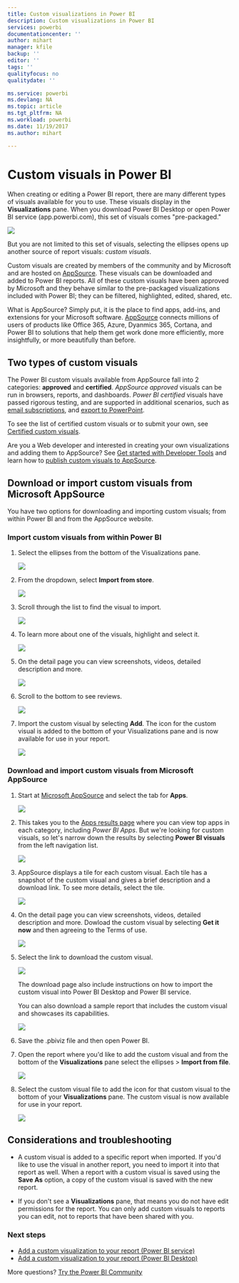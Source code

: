 ```yaml
---
title: Custom visualizations in Power BI
description: Custom visualizations in Power BI
services: powerbi
documentationcenter: ''
author: mihart
manager: kfile
backup: ''
editor: ''
tags: ''
qualityfocus: no
qualitydate: ''

ms.service: powerbi
ms.devlang: NA
ms.topic: article
ms.tgt_pltfrm: NA
ms.workload: powerbi
ms.date: 11/19/2017
ms.author: mihart

---
```

# Custom visuals in Power BI
When creating or editing a Power BI report, there are many different types of visuals available for you to use. These visuals display in the **Visualizations** pane. When you download Power BI Desktop or open Power BI service (app.powerbi.com), this set of visuals comes "pre-packaged." 

![](media/power-bi-custom-visuals/power-bi-visualizations.png)

But you are not limited to this set of visuals, selecting the ellipses opens up another source of report visuals: *custom visuals*.

Custom visuals are created by members of the community and by Microsoft and are hosted on [AppSource](https://appsource.microsoft.com/marketplace/apps?product=power-bi-visuals). These visuals can be downloaded and added to Power BI reports. All of these custom visuals have been approved by Microsoft and they behave similar to the pre-packaged visualizations included with Power BI; they can be filtered, highlighted, edited, shared, etc. 

What is AppSource? Simply put, it is the place to find apps, add-ins, and extensions for your Microsoft software. [AppSource](https://appsource.microsoft.com) connects millions of users of products like Office 365, Azure, Dyanmics 365, Cortana, and Power BI to solutions that help them get work done more efficiently, more insightfully, or more beautifully than before.

## Two types of custom visuals

The Power BI custom visuals available from AppSource fall into 2 categories: **approved** and **certified**. *AppSource approved* visuals can be run in browsers, reports, and dashboards.  *Power BI certified* visuals have passed rigorous testing, and are supported in additional scenarios, such as [email subscriptions](service-report-subscribe.md), and [export to PowerPoint](service-publish-to-powerpoint.md).

To see the list of certified custom visuals or to submit your own, see [Certified custom visuals](power-bi-custom-visuals-certified.md).

Are you a Web developer and interested in creating your own visualizations and adding them to AppSource?  See [Get started with Developer Tools](service-custom-visuals-getting-started-with-developer-tools.md) and learn how to [publish custom visuals to AppSource](https://appsource.microsoft.com/marketplace/apps?product=power-bi-visuals).

## Download or import custom visuals from Microsoft AppSource
You have two options for downloading and importing custom visuals; from within Power BI and from the AppSource website. 

###    Import custom visuals from within Power BI
1. Select the ellipses from the bottom of the Visualizations pane. 

    ![](media/power-bi-custom-visuals/power-bi-visualizations2.png)

2. From the dropdown, select **Import from store**.

    ![](media/power-bi-custom-visuals/power-bi-custom-visual-import.png)

3. Scroll through the list to find the visual to import. 

    ![](media/power-bi-custom-visuals/power-bi-import-visual.png)

4.  To learn more about one of the visuals, highlight and select it.

    ![](media/power-bi-custom-visuals/power-bi-select.png)

5.  On the detail page you can view screenshots, videos, detailed description and more. 

    ![](media/power-bi-custom-visuals/power-bi-synoptic.png)

6. Scroll to the bottom to see reviews.

    ![](media/power-bi-custom-visuals/power-bi-reviews.png)

7.    Import the custom visual by selecting **Add**. The icon for the custom visual is added to the bottom of your Visualizations pane and is now available for use in your report.

       ![](media/power-bi-custom-visuals/power-bi-custom-visual-imported.png)


###    Download and import custom visuals from Microsoft AppSource

1. Start at [Microsoft AppSource](https://appsource.microsoft.com) and select the tab for **Apps**. 

    ![](media/service-custom-visuals-appsource/power-bi-appsource-apps.png)

2. This takes you to the [Apps results page](https://appsource.microsoft.com/en-us/marketplace/apps) where you can view top apps in each category, including *Power BI Apps*. But we're looking for custom visuals, so let's narrow down the results by selecting **Power BI visuals** from the left navigation list.

    ![](media/service-custom-visuals-appsource/power-bi-appsource-visuals.png)

3. AppSource displays a tile for each custom visual.  Each tile has a snapshot of the custom visual and gives a brief description and a download link. To see more details, select the tile. 

    ![](media/service-custom-visuals-office-store/powerbi-custom-select-visual.png)

4. On the detail page you can view screenshots, videos, detailed description and more. Dowload the custom visual by selecting **Get it now** and then agreeing to the Terms of use. 

    ![](media/service-custom-visuals-appsource/power-bi-appsource-get.png)

5. Select the link to download the custom visual.

    ![](media/service-custom-visuals-appsource/powerbi-custom-download.png)

    The download page also include instructions on how to import the custom visual into Power BI Desktop and Power BI service.

    You can also download a sample report that includes the custom visual and showcases its capabilities.

    ![](media/service-custom-visuals-appsource/powerbi-custom-try-sample.png)

6. Save the .pbiviz file and then open Power BI.    
7. Open the report where you'd like to add the custom visual and from the bottom of the **Visualizations** pane select the ellipses > **Import from file**.  

      ![](media/power-bi-custom-visuals/power-bi-custom-visual-import-from-file.png)

8. Select the custom visual file to add the icon for that custom visual to the bottom of your **Visualizations** pane. The custom visual is now available for use in your report.

    ![](media/power-bi-custom-visuals/power-bi-chord.png)
    
##    Considerations and troubleshooting


- A custom visual is added to a specific report when imported. If you'd like to use the visual in another report, you need to import it into that report as well. When a report with a custom visual is saved using the **Save As** option, a copy of the custom visual is saved with the new report.

- If you don't see a **Visualizations** pane, that means you do not have edit permissions for the report.  You can only add custom visuals to reports you can edit, not to reports that have been shared with you.


### Next steps
* [Add a custom visualization to your report (Power BI service)](power-bi-report-add-custom-visual.md)    
* [Add a custom visualization to your report (Power BI Desktop)](power-bi-custom-visuals-use.md)

More questions? [Try the Power BI Community](http://community.powerbi.com/)

